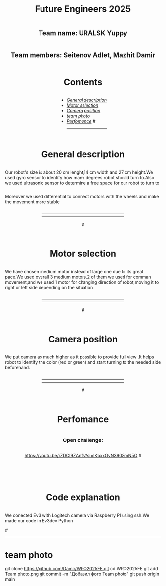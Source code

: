 <!-- 
<table>
<tr>
<th width=250>
CONTENT
</th>
</tr>
</table>
-->

<div style="display: flex; flex-direction: column; align-items: center; justify-content: center;"
-webkit-background-clip: text;
-webkit-text-fill-color: transparent;">
<h1 align = center> Future Engineers 2025 </h1>
<h2 align = center> Team name: URALSK Yuppy </h2>
<h2 align = center> Team members: Seitenov Adlet, Mazhit Damir </h2>
<div style="display: flex; flex-direction: column; align-items: center; justify-content: center;"
-webkit-background-clip: text;
-webkit-text-fill-color: transparent;">
<div align = center>
<img scr=https://git.hub/drive.google.com/file/d/1-fjdx3C4GCuWRyWWHeer6afKS2MZWYwX/view?usp=drivesdk
</div>
</div>
</div>

# Contents 
*    [*General description*](#General-description)
*    [*Motor selection*](#Motor-selection)
*    [*Camera position*](#Camera-position)
*    [*team photo*](#team-photo)
*    [*Perfomance*](#Perfomance)
#<hr/>
<!-- 



-->

# General description
   
  
<p> Our robot's size is about 20 cm lenght,14 cm width and 27 cm height.We used gyro sensor to identify how many degrees robot should turn to.Also we used ultrasonic sensor to determine a free space for our robot to turn to
<p>  Moreover we used differential to connect motors with the wheels and make the movement more stable  
<div align=center>
<table>
<tr>
<th width=250>
</th>
</tr>
</table>
</div>
#<hr/>


# Motor selection


<p>We have chosen medium motor instead of large one due to its great pace.We used overall 3 medium motors.2 of them we used for comman movement,and we used 1 motor for changing direction of robot,moving it to right or left side depending on the situation 
<div align=center>
<table>
<tr>
<th width=250>
</th>
</tr>
</table>
</div>
#<hr/>



# Camera position 

<p>We put camera as much higher as it possible to provide full view .It helps robot to identify the color (red or green) and start turning to the needed side beforehand.
<div align=center>
<table>
<tr>
<th width=250>
</th>
</tr>
</table>
</div>
#<hr/>

# Perfomance 
### Open challenge:
https://youtu.be/rZDCI9ZAnfs?si=IKbxxOvN3908mN5O
#<hr/>

# Code explanation 
<p>We conected Ev3 with Logitech camera via Raspberry PI using ssh.We made our code in Ev3dev Python
</div>
</div>
</div>
</th>
</tr>
</table>
</div>
#<hr/>

# team photo
git clone https://github.com/Damir/WRO2025FE.git
cd WRO2025FE
git add Team photo.png
git commit -m "Добавил фото Team photo"
git push origin main

